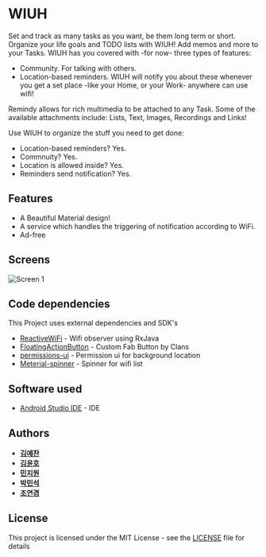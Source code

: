 # WIUH #

Set and track as many tasks as you want, be them long term or short. Organize your life goals and TODO lists with WIUH! Add memos and more to your Tasks. WIUH has you covered with -for now- three types of features:

- Community. For talking with others.
- Location-based reminders. WIUH will notify you about these whenever you get a set place -like your Home, or your Work- anywhere can use wifi!

Remindy allows for rich multimedia to be attached to any Task. Some of the available attachments include: Lists, Text, Images, Recordings and Links!

Use WIUH to organize the stuff you need to get done:

- Location-based reminders? Yes.
- Commnuity? Yes.
- Location is allowed inside? Yes.
- Reminders send notification? Yes.



## Features

- A Beautiful Material design!
- A service which handles the triggering of notification according to WiFi.
- Ad-free



## Screens

<img alt='Screen 1' src='https://raw.githubusercontent.com/abicelis/Remindy/master/graphics/play_store/FeatureGraphic.png'/>

## Code dependencies

This Project uses external dependencies and SDK's

* [ReactiveWiFi](https://github.com/pwittchen/ReactiveWiFi) - Wifi observer using RxJava
* [FloatingActionButton](https://github.com/Clans/FloatingActionButton) - Custom Fab Button by Clans
* [permissions-ui](https://github.com/warting/permissions-ui) - Permission ui for background location
* [Meterial-spinner](https://github.com/tiper/MaterialSpinner) - Spinner for wifi list

## Software used

* [Android Studio IDE](https://developer.android.com/studio/index.html) - IDE

## Authors

* [**김예찬**](https://github.com/Kimy19)
* [**김윤호**](https://github.com/ua1it)
* [**민지원**](https://github.com/MinZW0n)
* [**박민석**](https://github.com/pogihae)
* [**조연겸**](https://github.com/jomo34)

## License

This project is licensed under the MIT License - see the [LICENSE](https://github.com/ua1it/MP_TermProject/blob/master/LICENSE) file for details
